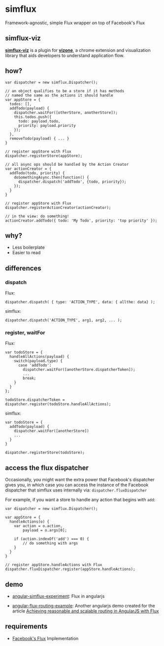 simflux
=======

Framework-agnostic, simple Flux wrapper on top of Facebook's Flux

simflux-viz
-----------

**[simflux-viz](https://github.com/gilbox/simflux-viz)** is a plugin for
**[vizone](https://github.com/gilbox/vizone)**, a chrome extension and visualization library
that aids developers to understand application flow.

how?
----

    var dispatcher = new simflux.Dispatcher();

    // an object qualifies to be a store if it has methods
    // named the same as the actions it should handle
    var appStore = {
      todos: [],
      addTodo(payload) { 
        dispatcher.waitFor([otherStore, anotherStore]);
        this.todos.push({
          todo: payload.todo,
          priority: payload.priority
        });
      },
      removeTodo(payload) { ... }
    }
    
    // register appStore with Flux
    dispatcher.registerStore(appStore);
    
    // all async ops should be handled by the Action Creator
    var actionCreator = {
      addTodo(todo, priority) {
        doSomethingAsync.then(function() {
          dispatcher.dispatch('addTodo', {todo, priority});
        });
      }
    }

    // register appStore with Flux
    dispatcher.registerActionCreator(actionCreator);
    
    // in the view: do something!
    actionCreator.addTodo({ todo: 'My Todo', priority: 'top priority' });


why?
----

- Less boilerplate
- Easier to read

differences
-----------

### dispatch

Flux:

    dispatcher.dispatch( { type: 'ACTION_TYPE', data: { allthe: data} );

simflux:

    dispatcher.dispatch('ACTION_TYPE', arg1, arg2, ... );
    

### register, waitFor

Flux:

    var todoStore = {
      handleAllActions(payload) {
        switch(payload.type) {
          case 'addTodo':
            dispatcher.waitFor([anotherStore.dispatcherToken]);
            ...
            break;
        }
      }
    };

    todoStore.dispatcherToken = dispatcher.register(todoStore.handleAllActions);

simflux:

    var todoStore = {
      addTodo(payload) {
        dispatcher.waitFor([anotherStore])
        ...
      }
    }

    dispatcher.registerStore(todoStore);



access the flux dispatcher
--------------------------

Occasionally, you might want the extra power that Facebook's dispatcher gives you, in which case you can access the instance of the Facebook dispatcher that simflux uses internally via: `dispatcher.fluxDispatcher`

For example, if you want a store to handle any action that begins with `add`:

    var dispatcher = new simflux.Dispatcher();
    
    var appStore = {
      handleActions(o) {
        var action = o.action,
            payload = o.args[0];
        
        if (action.indexOf('add') === 0) {
            // do something with args
        }
      }
    }
    
    // register appStore.handleActions with Flux
    dispatcher.fluxDispatcher.register(appStore.handleActions);

demo
----

- [angular-simflux-experiment](https://github.com/gilbox/angular-simflux-experiment): Flux in angularjs

- [angular-flux-routing-example](https://github.com/gilbox/angular-flux-routing-example): Another angularjs demo created for the article [Achieving reasonable and scalable routing in AngularJS with Flux](https://medium.com/@gilbox/achieving-reasonable-and-scalable-routing-in-angularjs-with-flux-2655e06cd5ee)


requirements
------------

- [Facebook's Flux](https://github.com/facebook/flux) Implementation

